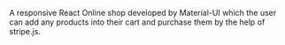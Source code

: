 A responsive React Online shop developed by Material-UI which the user can add any products into their cart and purchase them by the help of
stripe.js.